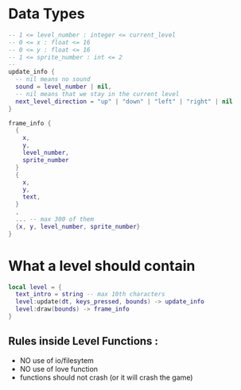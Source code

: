 # Data Types
```lua
-- 1 <= level_number : integer <= current_level
-- 0 <= x : float <= 16
-- 0 <= y : float <= 16
-- 1 <= sprite_number : int <= 2
-- 
update_info {
  -- nil means no sound
  sound = level_number | nil,
  -- nil means that we stay in the current level
  next_level_direction = "up" | "down" | "left" | "right" | nil
}

frame_info {
  {
    x,
    y,
    level_number,
    sprite_number
  }
  {
    x,
    y,
    text,
  }
  ,
  ... -- max 300 of them
  {x, y, level_number, sprite_number} 
}
```

# What a level should contain
```lua
local level = {
  text_intro = string -- max 10th characters
  level:update(dt, keys_pressed, bounds) -> update_info
  level:draw(bounds) -> frame_info
}
```


## Rules inside Level Functions :
- NO use of io/filesytem
- NO use of love function
- functions should not crash (or it will crash the game)


